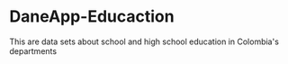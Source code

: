 # DaneApp-Educaction
This are data sets about school and high school education in Colombia's departments
